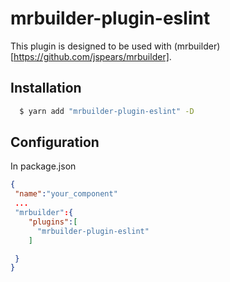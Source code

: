 mrbuilder-plugin-eslint
===
This plugin is designed to be used with (mrbuilder)[https://github.com/jspears/mrbuilder].

## Installation
```sh
  $ yarn add "mrbuilder-plugin-eslint" -D
```
## Configuration
In package.json
```json
{
 "name":"your_component"
 ...
 "mrbuilder":{
    "plugins":[
      "mrbuilder-plugin-eslint"
    ]

 }
}
```
